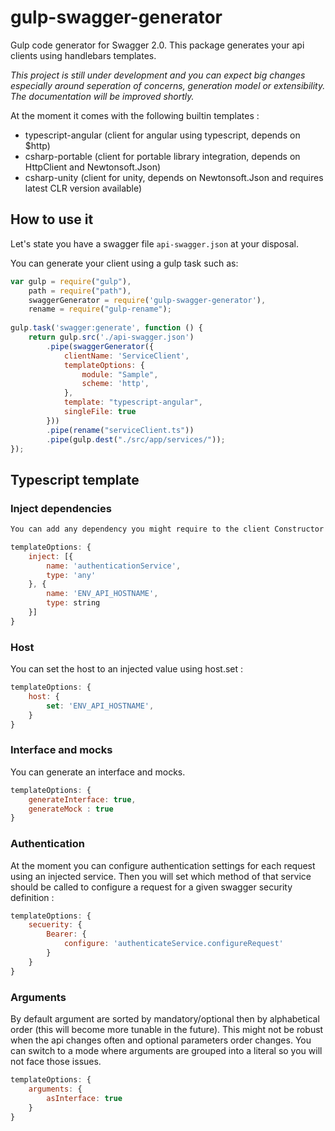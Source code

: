 # gulp-swagger-generator

Gulp code generator for Swagger 2.0. This package generates your api clients using handlebars templates.

*This project is still under development and you can expect big changes especially around seperation of concerns, generation model or extensibility. The documentation will be improved shortly.*

At the moment it comes with the following builtin templates :

* typescript-angular (client for angular using typescript, depends on $http)
* csharp-portable (client for portable library integration, depends on HttpClient and Newtonsoft.Json)
* csharp-unity (client for unity, depends on Newtonsoft.Json and requires latest CLR version available)

## How to use it

Let's state you have a swagger file `api-swagger.json` at your disposal.

You can generate your client using a gulp task such as:
```javascript
var gulp = require("gulp"),
    path = require("path"),
    swaggerGenerator = require('gulp-swagger-generator'),
    rename = require("gulp-rename");
 
gulp.task('swagger:generate', function () {
    return gulp.src('./api-swagger.json')
        .pipe(swaggerGenerator({
            clientName: 'ServiceClient',
            templateOptions: {
                module: "Sample",
                scheme: 'http',
            },
            template: "typescript-angular",
            singleFile: true
        }))
        .pipe(rename("serviceClient.ts"))
        .pipe(gulp.dest("./src/app/services/"));
});
```

## Typescript template

### Inject dependencies
```javascript
You can add any dependency you might require to the client Constructor using inject option.

templateOptions: {
    inject: [{
        name: 'authenticationService',
        type: 'any'
    }, {
        name: 'ENV_API_HOSTNAME',
        type: string
    }]
}
```

### Host
You can set the host to an injected value using host.set :

```javascript
templateOptions: {
    host: {
        set: 'ENV_API_HOSTNAME',
    }
}
```

### Interface and mocks
You can generate an interface and mocks.

```javascript
templateOptions: {
    generateInterface: true,
    generateMock : true
}
```

### Authentication
At the moment you can configure authentication settings for each request using an injected service. Then you will set which method of that service should be called to configure a request for a given swagger security definition :

```javascript
templateOptions: {
    secuerity: {
        Bearer: {
            configure: 'authenticateService.configureRequest'
        }
    }
}
```

### Arguments
By default argument are sorted by mandatory/optional then by alphabetical order (this will become more tunable in the future). This might not be robust when the api changes often and optional parameters order changes. You can switch to a mode where arguments are grouped into a literal so you will not face those issues.

```javascript
templateOptions: {
    arguments: {
        asInterface: true
    }
}
```
